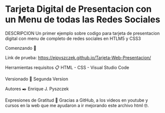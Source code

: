# Tarjeta Digital de Presentacion con un Menu de todas las Redes Sociales

DESCRIPCION
Un primer ejemplo sobre codigo para tarjeta de presentacion digital con menu de completo de redes sociales en HTLM5 y CSS3

Comenzando 🚀

Link de prueba: https://ejpyszczek.github.io/Tarjeta-Web-Presentacion/

Herramientas requisitos 📋 HTML - CSS - Visual Studio Code

Versionado 📌 Segunda Version

Autores ✒️ Enrique J. Pyszczek

Expresiones de Gratitud 🎁 Gracias a GitHub, a los videos en youtube y cursos en la web que me ayudaron a ir mejorando este archivo html 🤓.
